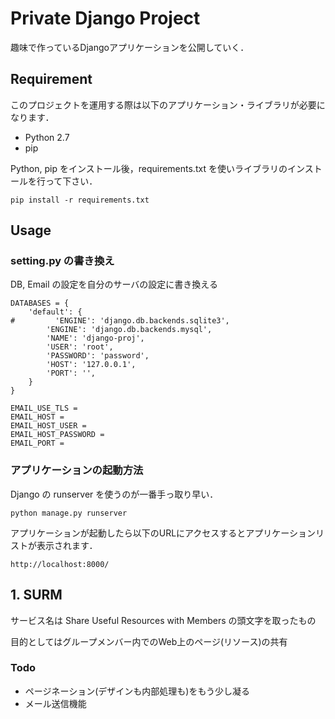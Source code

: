 # Private Django Project

趣味で作っているDjangoアプリケーションを公開していく．

## Requirement

このプロジェクトを運用する際は以下のアプリケーション・ライブラリが必要になります．

- Python 2.7
- pip

Python, pip をインストール後，requirements.txt を使いライブラリのインストールを行って下さい．

    pip install -r requirements.txt

## Usage

### setting.py の書き換え

DB, Email の設定を自分のサーバの設定に書き換える

    DATABASES = {
        'default': {
    #         'ENGINE': 'django.db.backends.sqlite3',
            'ENGINE': 'django.db.backends.mysql',
            'NAME': 'django-proj',
            'USER': 'root',
            'PASSWORD': 'password',
            'HOST': '127.0.0.1',
            'PORT': '',
        }
    }

    EMAIL_USE_TLS = 
    EMAIL_HOST = 
    EMAIL_HOST_USER = 
    EMAIL_HOST_PASSWORD = 
    EMAIL_PORT = 

### アプリケーションの起動方法

Django の runserver を使うのが一番手っ取り早い．

    python manage.py runserver

アプリケーションが起動したら以下のURLにアクセスするとアプリケーションリストが表示されます．

    http://localhost:8000/

## 1. SURM

サービス名は Share Useful Resources with Members の頭文字を取ったもの

目的としてはグループメンバー内でのWeb上のページ(リソース)の共有

### Todo

- ページネーション(デザインも内部処理も)をもう少し凝る
- メール送信機能